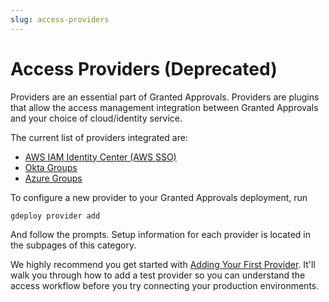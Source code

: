 ```yaml
---
slug: access-providers
---
```


# Access Providers (Deprecated)

Providers are an essential part of Granted Approvals. Providers are plugins that allow the access management integration between Granted Approvals and your choice of cloud/identity service.

The current list of providers integrated are:

- [AWS IAM Identity Center (AWS SSO)](aws-sso.md)
- [Okta Groups](okta.md)
- [Azure Groups](azure-ad.md)

To configure a new provider to your Granted Approvals deployment, run

```bash
gdeploy provider add
```

And follow the prompts. Setup information for each provider is located in the subpages of this category.

We highly recommend you get started with [Adding Your First Provider](/granted-approvals/providers/add-first-provider/first-provider). It'll walk you through how to add a test provider so you can understand the access workflow before you try connecting your production environments.
